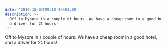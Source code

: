 ```yaml
---
date: '2010-10-09T09:10:47+01:00'
description: >-
  Off to Mysore in a couple of hours. We have a cheap room in a good hotel, and
  a driver for 24 hours!
---
```

Off to Mysore in a couple of hours. We have a cheap room in a good hotel, and a driver for 24 hours!
